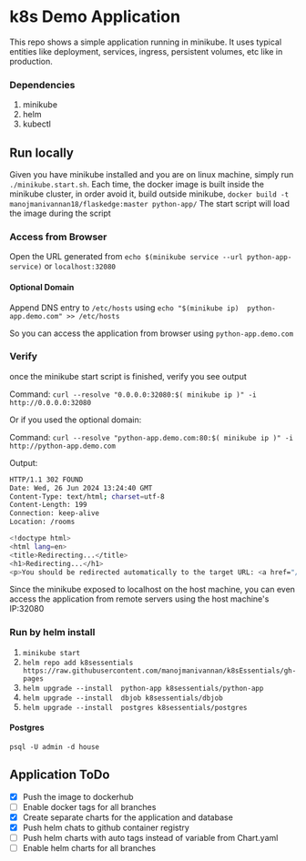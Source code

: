 # k8s Demo Application

This repo shows a simple application running in minikube. It uses typical entities like deployment, services, ingress, persistent volumes, etc like in production.

### Dependencies
1. minikube
2. helm
3. kubectl

## Run locally

Given you have minikube installed and you are on linux machine, simply run `./minikube.start.sh`. Each time, the docker image is built inside the minikube cluster, in order avoid it, build outside minikube,
`docker build -t manojmanivannan18/flaskedge:master python-app/`
The start script will load the image during the script


### Access from Browser

Open the URL generated from `echo $(minikube service --url python-app-service)` or `localhost:32080`

#### Optional Domain
Append DNS entry to `/etc/hosts` using `echo "$(minikube ip)  python-app.demo.com" >> /etc/hosts`

So you can access the application from browser using `python-app.demo.com`

### Verify

once the minikube start script is finished, verify you see output

Command: `curl --resolve "0.0.0.0:32080:$( minikube ip )" -i http://0.0.0.0:32080`

Or if you used the optional domain:

Command: `curl --resolve "python-app.demo.com:80:$( minikube ip )" -i http://python-app.demo.com`

Output: 
```bash
HTTP/1.1 302 FOUND
Date: Wed, 26 Jun 2024 13:24:40 GMT
Content-Type: text/html; charset=utf-8
Content-Length: 199
Connection: keep-alive
Location: /rooms

<!doctype html>
<html lang=en>
<title>Redirecting...</title>
<h1>Redirecting...</h1>
<p>You should be redirected automatically to the target URL: <a href="/rooms">/rooms</a>. If not, click the link.
```

Since the minikube exposed to localhost on the host machine, you can even access the application from remote servers using the host machine's IP:32080

### Run by helm install

1. `minikube start`
2. `helm repo add k8sessentials https://raw.githubusercontent.com/manojmanivannan/k8sEssentials/gh-pages`
3. `helm upgrade --install  python-app k8sessentials/python-app`
4. `helm upgrade --install  dbjob k8sessentials/dbjob`
5. `helm upgrade --install  postgres k8sessentials/postgres`

#### Postgres
`psql -U admin -d house`

## Application ToDo
- [x] Push the image to dockerhub
- [ ] Enable docker tags for all branches
- [x] Create separate charts for the application and database
- [x] Push helm chats to github container registry
- [ ] Push helm charts with auto tags instead of variable from Chart.yaml
- [ ] Enable helm charts for all branches